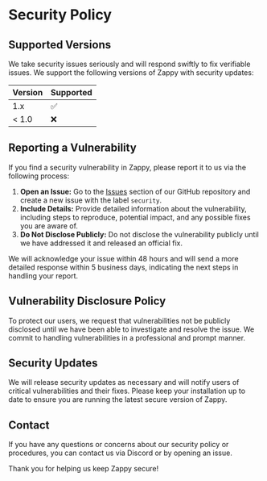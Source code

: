 # Security Policy

## Supported Versions

We take security issues seriously and will respond swiftly to fix verifiable issues. We support the following versions of Zappy with security updates:

| Version | Supported          |
| ------- | ------------------ |
| 1.x     | :white_check_mark: |
| < 1.0   | :x:                |

## Reporting a Vulnerability

If you find a security vulnerability in Zappy, please report it to us via the following process:

1. **Open an Issue:** Go to the [Issues](https://github.com/LouisLanganay/zappy/issues) section of our GitHub repository and create a new issue with the label `security`.
2. **Include Details:** Provide detailed information about the vulnerability, including steps to reproduce, potential impact, and any possible fixes you are aware of.
3. **Do Not Disclose Publicly:** Do not disclose the vulnerability publicly until we have addressed it and released an official fix.

We will acknowledge your issue within 48 hours and will send a more detailed response within 5 business days, indicating the next steps in handling your report.

## Vulnerability Disclosure Policy

To protect our users, we request that vulnerabilities not be publicly disclosed until we have been able to investigate and resolve the issue. We commit to handling vulnerabilities in a professional and prompt manner.

## Security Updates

We will release security updates as necessary and will notify users of critical vulnerabilities and their fixes. Please keep your installation up to date to ensure you are running the latest secure version of Zappy.

## Contact

If you have any questions or concerns about our security policy or procedures, you can contact us via Discord or by opening an issue.

Thank you for helping us keep Zappy secure!
